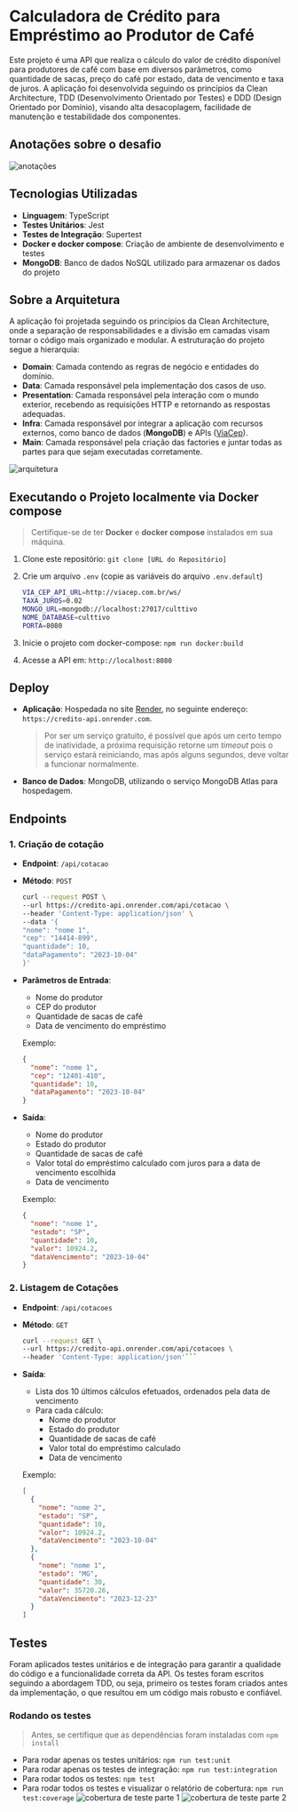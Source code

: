# Calculadora de Crédito para Empréstimo ao Produtor de Café

Este projeto é uma API que realiza o cálculo do valor de crédito disponível para produtores de café com base em diversos parâmetros, como quantidade de sacas, preço do café por estado, data de vencimento e taxa de juros.
A aplicação foi desenvolvida seguindo os princípios da Clean Architecture, TDD (Desenvolvimento Orientado por Testes) e DDD (Design Orientado por Domínio), visando alta desacoplagem, facilidade de manutenção e testabilidade dos componentes.

## Anotações sobre o desafio

![anotações](docs/images/culttivo-notas.png)

## Tecnologias Utilizadas

- **Linguagem**: TypeScript
- **Testes Unitários**: Jest
- **Testes de Integração**: Supertest
- **Docker e docker compose**: Criação de ambiente de desenvolvimento e testes
- **MongoDB**: Banco de dados NoSQL utilizado para armazenar os dados do projeto

## Sobre a Arquitetura

A aplicação foi projetada seguindo os princípios da Clean Architecture, onde a separação de responsabilidades e a divisão em camadas visam tornar o código mais organizado e modular. A estruturação do projeto segue a hierarquia:

- **Domain**: Camada contendo as regras de negócio e entidades do domínio.
- **Data**: Camada responsável pela implementação dos casos de uso.
- **Presentation**: Camada responsável pela interação com o mundo exterior, recebendo as requisições HTTP e retornando as respostas adequadas.
- **Infra**: Camada responsável por integrar a aplicação com recursos externos, como banco de dados (**MongoDB**) e APIs ([ViaCep](https://viacep.com.br/)).
- **Main**: Camada responsável pela criação das factories e juntar todas as partes para que sejam executadas corretamente.

![arquitetura](docs/images/culttivo-architecture.jpg)

## Executando o Projeto localmente via Docker compose

> Certifique-se de ter **Docker** e **docker compose** instalados em sua máquina.

1. Clone este repositório: `git clone [URL do Repositório]`
2. Crie um arquivo `.env` (copie as variáveis do arquivo `.env.default`)

    ```bash
    VIA_CEP_API_URL=http://viacep.com.br/ws/
    TAXA_JUROS=0.02
    MONGO_URL=mongodb://localhost:27017/culttivo
    NOME_DATABASE=culttivo
    PORTA=8080
    ```

3. Inicie o projeto com docker-compose: `npm run docker:build`
4. Acesse a API em: `http://localhost:8080`

## Deploy

- **Aplicação**: Hospedada no site [Render](https://render.com), no seguinte endereço: `https://credito-api.onrender.com`.
  > Por ser um serviço gratuito, é possível que após um certo tempo de inatividade, a próxima requisição retorne um *timeout* pois o serviço estará reiniciando, mas após alguns segundos, deve voltar a funcionar normalmente.
- **Banco de Dados**: MongoDB, utilizando o serviço MongoDB Atlas para hospedagem.

## Endpoints

### 1. Criação de cotação

- **Endpoint**: `/api/cotacao`
- **Método**: `POST`

  ```bash
  curl --request POST \
  --url https://credito-api.onrender.com/api/cotacao \
  --header 'Content-Type: application/json' \
  --data '{
  "nome": "nome 1",
  "cep": "14414-899",
  "quantidade": 10,
  "dataPagamento": "2023-10-04"
  }'
  ```

- **Parâmetros de Entrada**:

  - Nome do produtor
  - CEP do produtor
  - Quantidade de sacas de café
  - Data de vencimento do empréstimo

  Exemplo:

  ```json
  {
    "nome": "nome 1",
    "cep": "12401-410",
    "quantidade": 10,
    "dataPagamento": "2023-10-04"
  }
  ```

- **Saída**:

  - Nome do produtor
  - Estado do produtor
  - Quantidade de sacas de café
  - Valor total do empréstimo calculado com juros para a data de vencimento escolhida
  - Data de vencimento

  Exemplo:

  ```json
  {
    "nome": "nome 1",
    "estado": "SP",
    "quantidade": 10,
    "valor": 10924.2,
    "dataVencimento": "2023-10-04"
  }
  ```

### 2. Listagem de Cotações

- **Endpoint**: `/api/cotacoes`
- **Método**: `GET`

  ```bash
  curl --request GET \
  --url https://credito-api.onrender.com/api/cotacoes \
  --header 'Content-Type: application/json'```

- **Saída**:

  - Lista dos 10 últimos cálculos efetuados, ordenados pela data de vencimento
  - Para cada cálculo:
    - Nome do produtor
    - Estado do produtor
    - Quantidade de sacas de café
    - Valor total do empréstimo calculado
    - Data de vencimento

  Exemplo:

  ```json
  [
    {
      "nome": "nome 2",
      "estado": "SP",
      "quantidade": 10,
      "valor": 10924.2,
      "dataVencimento": "2023-10-04"
    },
    {
      "nome": "nome 1",
      "estado": "MG",
      "quantidade": 30,
      "valor": 35720.26,
      "dataVencimento": "2023-12-23"
    }
  ]
  ```

## Testes

Foram aplicados testes unitários e de integração para garantir a qualidade do código e a funcionalidade correta da API. Os testes foram escritos seguindo a abordagem TDD, ou seja, primeiro os testes foram criados antes da implementação, o que resultou em um código mais robusto e confiável.

### Rodando os testes

> Antes, se certifique que as dependências foram instaladas com `npm install`

- Para rodar apenas os testes unitários: `npm run test:unit`
- Para rodar apenas os testes de integração: `npm run test:integration`
- Para rodar todos os testes: `npm test`
- Para rodar todos os testes e visualizar o relatório de cobertura: `npm run test:coverage`
![cobertura de teste parte 1](docs/images/coverage_1.png)
![cobertura de teste parte 2](docs/images/coverage_2.png)
